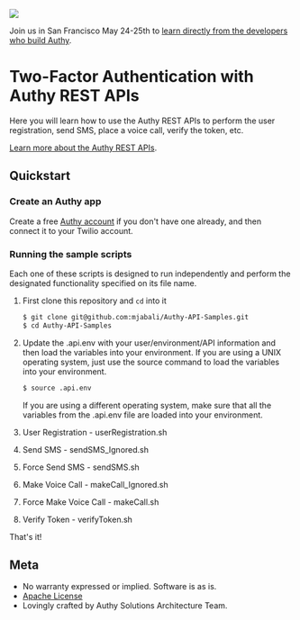 <a href="http://twilio.com/signal">![](https://s3.amazonaws.com/baugues/signal-logo.png)</a>

Join us in San Francisco May 24-25th to [learn directly from the developers who build Authy](https://www.twilio.com/signal/schedule/2crLXWsVZaA2WIkaCUyYOc/aut).

# Two-Factor Authentication with Authy REST APIs

Here you will learn how to use the Authy REST APIs to perform the user registration, send SMS, place a voice call, verify the token, etc.


[Learn more about the Authy REST APIs](http://docs.authy.com/).

## Quickstart

### Create an Authy app

Create a free [Authy account](https://www.authy.com/developers/) if you don't
have one already, and then connect it to your Twilio account.

### Running the sample scripts

Each one of these scripts is designed to run independently and perform the designated functionality specified on its file name.

1. First clone this repository and `cd` into it

   ```bash
   $ git clone git@github.com:mjabali/Authy-API-Samples.git
   $ cd Authy-API-Samples
   ```

1. Update the .api.env with your user/environment/API information and then load the variables into your environment. If you are using a UNIX operating system, just use the source command to load the variables into your environment.
 
   ```bash
   $ source .api.env
   ```

   If you are using a different operating system, make sure that all the variables from the .api.env file are loaded into your environment.

1. User Registration - userRegistration.sh

1. Send SMS - sendSMS_Ignored.sh

1. Force Send SMS - sendSMS.sh

1. Make Voice Call - makeCall_Ignored.sh

1. Force Make Voice Call - makeCall.sh

1. Verify Token - verifyToken.sh


That's it!

## Meta

* No warranty expressed or implied. Software is as is.
* [Apache License](https://opensource.org/licenses/Apache-2.0)
* Lovingly crafted by Authy Solutions Architecture Team.